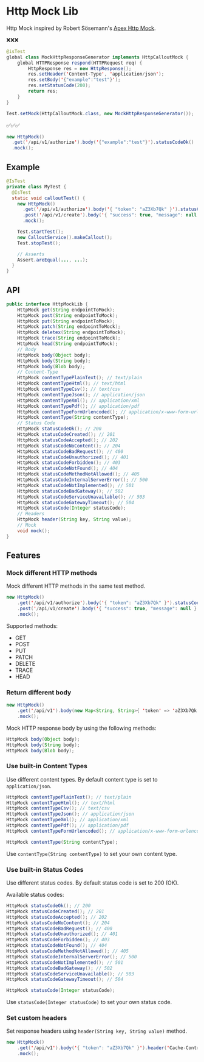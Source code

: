 # Http Mock Lib

Http Mock inspired by Robert Sösemann's [Apex Http Mock](https://github.com/rsoesemann/apex-httpmock).

❌❌❌

```java
@isTest
global class MockHttpResponseGenerator implements HttpCalloutMock {
    global HTTPResponse respond(HTTPRequest req) {
        HttpResponse res = new HttpResponse();
        res.setHeader('Content-Type', 'application/json');
        res.setBody('{"example":"test"}');
        res.setStatusCode(200);
        return res;
    }
}

Test.setMock(HttpCalloutMock.class, new MockHttpResponseGenerator());
```

✅✅✅

```java
new HttpMock()
  .get('/api/v1/authorize').body('{"example":"test"}').statusCodeOk()
  .mock();
```

## Example

```java
@IsTest
private class MyTest {
  @IsTest
  static void calloutTest() {
    new HttpMock()
      .get('/api/v1/authorize').body('{ "token": "aZ3Xb7Qk" }').statusCodeOk()
      .post('/api/v1/create').body('{ "success": true, "message": null }').statusCodeOk()
      .mock();

    Test.startTest();
    new CalloutService().makeCallout();
    Test.stopTest();

    // Asserts
    Assert.areEqual(..., ...);
  }
}
```

## API

```java
public interface HttpMockLib {
    HttpMock get(String endpointToMock);
    HttpMock post(String endpointToMock);
    HttpMock put(String endpointToMock);
    HttpMock patch(String endpointToMock);
    HttpMock deletex(String endpointToMock);
    HttpMock trace(String endpointToMock);
    HttpMock head(String endpointToMock);
    // Body
    HttpMock body(Object body);
    HttpMock body(String body);
    HttpMock body(Blob body);
    // Content-Type
    HttpMock contentTypePlainText(); // text/plain
    HttpMock contentTypeHtml(); // text/html
    HttpMock contentTypeCsv(); // text/csv
    HttpMock contentTypeJson(); // application/json
    HttpMock contentTypeXml(); // application/xml
    HttpMock contentTypePdf(); // application/pdf
    HttpMock contentTypeFormUrlencoded(); // application/x-www-form-urlencoded
    HttpMock contentType(String contentType);
    // Status Code
    HttpMock statusCodeOk(); // 200
    HttpMock statusCodeCreated(); // 201
    HttpMock statusCodeAccepted(); // 202
    HttpMock statusCodeNoContent(); // 204
    HttpMock statusCodeBadRequest(); // 400
    HttpMock statusCodeUnauthorized(); // 401
    HttpMock statusCodeForbidden(); // 403
    HttpMock statusCodeNotFound(); // 404
    HttpMock statusCodeMethodNotAllowed(); // 405
    HttpMock statusCodeInternalServerError(); // 500
    HttpMock statusCodeNotImplemented(); // 501
    HttpMock statusCodeBadGateway(); // 502
    HttpMock statusCodeServiceUnavailable(); // 503
    HttpMock statusCodeGatewayTimeout(); // 504
    HttpMock statusCode(Integer statusCode);
    // Headers
    HttpMock header(String key, String value);
    // Mock
    void mock();
}
```

## Features

### Mock different HTTP methods

Mock different HTTP methods in the same test method.  

```java
new HttpMock()
    .get('/api/v1/authorize').body('{ "token": "aZ3Xb7Qk" }').statusCodeOk()
    .post('/api/v1/create').body('{ "success": true, "message": null }').statusCodeOk()
    .mock();
```

Supported methods:
- GET
- POST
- PUT
- PATCH
- DELETE
- TRACE
- HEAD

### Return different body

```java
new HttpMock()
    .get('/api/v1').body(new Map<String, String>{ 'token' => 'aZ3Xb7Qk' }).statusCodeOk()
    .mock();
```

Mock HTTP response body by using the following methods:

```java
HttpMock body(Object body);
HttpMock body(String body);
HttpMock body(Blob body);
```

### Use built-in Content Types

Use different content types. By default content type is set to `application/json`.

```java
HttpMock contentTypePlainText(); // text/plain
HttpMock contentTypeHtml(); // text/html
HttpMock contentTypeCsv(); // text/csv
HttpMock contentTypeJson(); // application/json
HttpMock contentTypeXml(); // application/xml
HttpMock contentTypePdf(); // application/pdf
HttpMock contentTypeFormUrlencoded(); // application/x-www-form-urlencoded

HttpMock contentType(String contentType);
```

Use `contentType(String contentType)` to set your own content type. 

### Use built-in Status Codes

Use different status codes. By default status code is set to 200 (OK).

Available status codes:

```java
HttpMock statusCodeOk(); // 200
HttpMock statusCodeCreated(); // 201
HttpMock statusCodeAccepted(); // 202
HttpMock statusCodeNoContent(); // 204
HttpMock statusCodeBadRequest(); // 400
HttpMock statusCodeUnauthorized(); // 401
HttpMock statusCodeForbidden(); // 403
HttpMock statusCodeNotFound(); // 404
HttpMock statusCodeMethodNotAllowed(); // 405
HttpMock statusCodeInternalServerError(); // 500
HttpMock statusCodeNotImplemented(); // 501
HttpMock statusCodeBadGateway(); // 502
HttpMock statusCodeServiceUnavailable(); // 503
HttpMock statusCodeGatewayTimeout(); // 504

HttpMock statusCode(Integer statusCode);
```

Use `statusCode(Integer statusCode)` to set your own status code. 

### Set custom headers

Set response headers using `header(String key, String value)` method.

```java
new HttpMock()
    .get('/api/v1').body('{ "token": "aZ3Xb7Qk" }').header('Cache-Control', 'no-cache')
    .mock();
```

